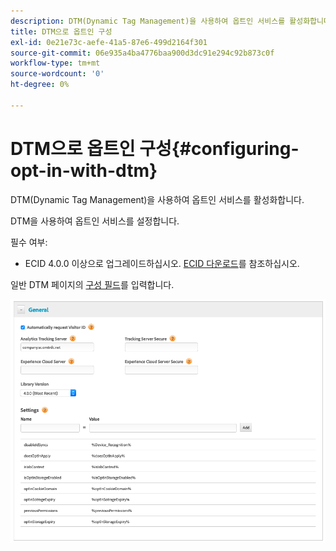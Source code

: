 ```yaml
---
description: DTM(Dynamic Tag Management)을 사용하여 옵트인 서비스를 활성화합니다.
title: DTM으로 옵트인 구성
exl-id: 0e21e73c-aefe-41a5-87e6-499d2164f301
source-git-commit: 06e935a4ba4776baa900d3dc91e294c92b873c0f
workflow-type: tm+mt
source-wordcount: '0'
ht-degree: 0%

---
```


# DTM으로 옵트인 구성{#configuring-opt-in-with-dtm}

DTM(Dynamic Tag Management)을 사용하여 옵트인 서비스를 활성화합니다.

DTM을 사용하여 옵트인 서비스를 설정합니다.

필수 여부:

* ECID 4.0.0 이상으로 업그레이드하십시오. [ECID 다운로드](https://github.com/Adobe-Marketing-Cloud/id-service/releases)를 참조하십시오.

일반 DTM 페이지의 [구성 필드](/help/implementation-guides/opt-in-service/api.md)를 입력합니다.

![](assets/DTM-example.png)
